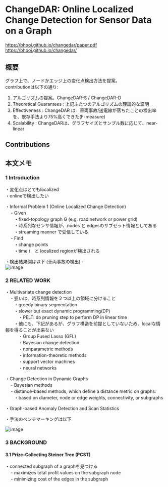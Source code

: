 # ChangeDAR: Online Localized Change Detection for Sensor Data on a Graph  
https://bhooi.github.io/changedar/paper.pdf  
https://bhooi.github.io/changedar/  
  
## 概要
グラフ上で、ノードかエッジ上の変化点検出方法を提案。  
contributionは以下の通り:  
1) アルゴリズムの提案。ChangeDAR-S / ChangeDAR-D  
2) Theoretical Guarantees : 上記ふたつのアルゴリズムの理論的な証明  
3) Effectiveness : ChangeDAR は　車両事故/送電線が落ちたことの検出率を、既存手法より75%高くできた(F-measure)  
4) Scalability : ChangeDARは、グラフサイズとサンプル数に応じて、near-linear    

## Contributions

## 本文メモ
### 1 Introduction  
・変化点はとてもlocalized  
・onlineで検出したい  
  
・Informal Problem 1 (Online Localized Change Detection)  
　・Given  
　　・fixed-topology graph G (e.g. road network or power grid)  
　　・時系列なセンサ情報が、nodes と edgesのサブセット情報としてある  
　　・streaming manner で受信している  
　・Find  
　　・change points  
　　・time t　と localized regionが検出される  
  
・検出結果例は以下 (車両事故の検出) :  
![image](https://user-images.githubusercontent.com/30098187/69528963-a2507a80-0fb2-11ea-9309-9f0cba467f3d.png)  
  
### 2 RELATED WORK  
・Multivariate change detection  
　・狙いは、時系列情報を２つ以上の領域に分けること  
　　・greedy binary segmentation  
　　・slower but exact dynamic programming(DP)  
　　　・PELT: do pruning step to perform DP in linear time  
　　・他にも、下記があるが、グラフ構造を前提としていないため、localな情報を得ることが出来ない  
　　　・Group Fused Lasso (GFL)  
　　　・Bayesian change detection  
　　　・nonparametric methods  
　　　・information-theoretic methods  
　　　・support vector machines  
　　　・neural networks  
  
・Change Detection in Dynamic Graphs  
　・Bayesian methods  
　・distance-based methods, which define a distance metric on graphs:  
　　・based on diameter, node or edge weights, connectivity, or subgraphs  
  
・Graph-based Anomaly Detection and Scan Statistics  
  
・手法のベンチマーキングは以下  
  
![image](https://user-images.githubusercontent.com/30098187/69600481-2149bf80-1054-11ea-80cf-d110ea6eeeb4.png)  
  
### 3 BACKGROUND  
#### 3.1 Prize-Collecting Steiner Tree (PCST)  
・connected subgraph of a graphを見つける  
　・maximizes total profit values on the subgraph node  
　・minimizing cost of the edges in the subgraph    
